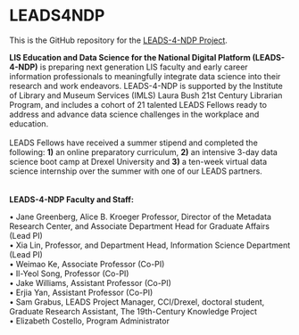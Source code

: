 # LEADS4NDP
This is the GitHub repository for the [LEADS-4-NDP Project](https://cci.drexel.edu/mrc/research/leads/).

**LIS Education and Data Science for the National Digital Platform (LEADS-4-NDP)** is preparing next generation LIS faculty and early career information professionals to meaningfully integrate data science into their research and work endeavors. LEADS-4-NDP is supported by the Institute of Library and Museum Services (IMLS) Laura Bush 21st Century Librarian Program, and includes a cohort of 21 talented LEADS Fellows ready to address and advance data science challenges in the workplace and education.<br />
<br />
LEADS Fellows have received a summer stipend and completed the following: **1)** an online preparatory curriculum, **2)** an intensive 3-day data science boot camp at Drexel University and **3)** a ten-week virtual data science internship over the summer with one of our LEADS partners.<br />
<br />
<br />
**LEADS-4-NDP Faculty and Staff:**<br />

• Jane Greenberg, Alice B. Kroeger Professor, Director of the Metadata Research Center, and Associate Department Head for Graduate Affairs (Lead PI) <br />
• Xia Lin, Professor, and Department Head, Information Science Department (Lead PI) <br />
• Weimao Ke, Associate Professor (Co-PI) <br />
• Il-Yeol Song, Professor (Co-PI) <br />
• Jake Williams, Assistant Professor (Co-PI) <br />
• Erjia Yan, Assistant Professor (Co-PI) <br />
• Sam Grabus, LEADS Project Manager, CCI/Drexel, doctoral student, Graduate Research Assistant, The 19th-Century Knowledge Project <br />
• Elizabeth Costello, Program Administrator<br />
